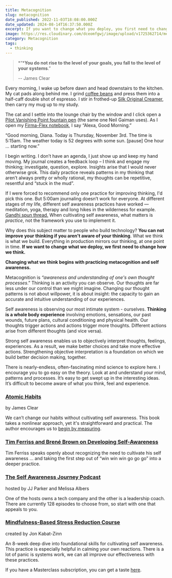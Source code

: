 ```yaml
---
title: Metacognition
slug: metacognition
date_published: 2022-11-03T18:08:00.000Z
date_updated: 2024-08-14T16:37:50.000Z
excerpt: If you want to change what you deploy, you first need to change how you think. You can not change your thinking if you aren't aware of your thinking.
image: https://res.cloudinary.com/dceomfgwj/image/upload/v1725362714/metacognition_zbvjqy.jpg
category: Metacognition
tags: 
  - thinking
---
```


> *“***You do not rise to the level of your goals, you fall to the level of your systems**.”
> 
> -- James Clear

Every morning, I wake up before dawn and head downstairs to the kitchen. My cat pads along behind me. I grind [coffee beans](https://www.drinktrade.com/) and press them into a half-caff double shot of espresso. I stir in frothed-up [Silk Original Creamer](https://silk.com/plant-based-products/creamer/original-soy-creamer/), then carry my mug up to my study.

The cat and I settle into the lounge chair by the window and I click open a [Pilot Vanishing Point fountain pen](https://www.gouletpens.com/collections/pilot-vanishing-point-fountain-pens/products/pilot-vanishing-point-fountain-pen-blue-matte#) (the same one Neil Gaiman uses). As I open my [Firma-Flex notebook](http://penhabit.com/2015/02/18/paper-review-franklin-christoph-firma-flex-journals/), I say “Alexa, Good Morning.”

“Good morning, Diana. Today is Thursday, November 3rd. The time is 5:15am. The weather today is 52 degrees with some sun. [pause] One hour … starting now.”

I begin writing. I don’t have an agenda, I just show up and keep my hand moving. My journal creates a feedback loop – I think and engage my thinking; investigate, question, explore. Insights arise that I would never otherwise grok. This daily practice reveals patterns in my thinking that aren’t always pretty or wholly rational, my thoughts can be repetitive, resentful and “stuck in the mud”.

If I were forced to recommend only one practice for improving thinking, I'd pick this one. But 5:00am journaling doesn’t work for everyone. At different stages of my life, different self awareness practices have worked — meditation, yoga, therapy and long hikes in the wilderness for example. [Gandhi spun thread.](https://www.mkgandhi.org/gandhiji/09spinning_wheel.htm) When cultivating self awareness, what matters is *practice*, not the framework you use to implement it.

Why does this subject matter to people who build technology? **You can not improve your thinking if you aren't aware of your thinking**. What we think is what we build. Everything in production mirrors our thinking, at one point in time. **If we want to change what we deploy, we first need to change how we think.**

**Changing what we think begins with practicing metacognition and self awareness.**

Metacognition is *“awareness and understanding of one's own thought processes*.” Thinking is an activity you can observe. Our thoughts are far less under our control than we might imagine. Changing our thought patterns is not about willpower, it is about insight: the capacity to gain an accurate and intuitive understanding of our experiences.

Self awareness is observing our most intimate system - ourselves. **Thinking is a whole body experience** involving emotions, sensations, our past wounds, future plans, cultural conditioning and physical health. Our thoughts trigger actions and actions trigger more thoughts. Different actions arise from different thoughts (and vice versa).

Strong self awareness enables us to objectively interpret thoughts, feelings, experiences. As a result, we make better choices and take more effective actions. Strengthening objective interpretation is a foundation on which we build better decision making, together.

There is nearly-endless, often-fascinating mind science to explore here. I encourage you to go easy on the theory. Look at and understand *your* mind, patterns and processes. It’s easy to get swept up in the interesting ideas. It’s difficult to become aware of what you think, feel and experience.

### [Atomic Habits](https://bookshop.org/a/86792/9780735211292)

by James Clear

We can’t change our habits without cultivating self awareness. This book takes a nonlinear approach, yet it's straightforward and practical. The author encourages us to [begin by measuring](https://jamesclear.com/stethoscope-self-awareness).

### [Tim Ferriss and Brené Brown on Developing Self-Awareness](https://m.youtube.com/watch?v=lRa_YuLu-9E)

Tim Ferriss speaks openly about recognizing the need to cultivate his self awareness … and taking the first step out of “win win win go go go” into a deeper practice.

### [The Self Awareness Journey Podcast](https://theselfawarenessjourney.com/podcast)

hosted by JJ Parker and Melissa Albers

One of the hosts owns a tech company and the other is a leadership coach. There are currently 128 episodes to choose from, so start with one that appeals to you.

### [Mindfulness-Based Stress Reduction Course](https://www.mindfulleader.org/mbsr-training)

created by Jon Kabat-Zinn

An 8-week deep dive into foundational skills for cultivating self awareness. This practice is especially helpful in calming your own reactions. There is a lot of panic is systems work, we can all improve our effectiveness with these practices.

If you have a Masterclass subscription, you can get a taste [here](https://www.masterclass.com/classes/jon-kabat-zinn-teaches-mindfulness-and-meditation).
